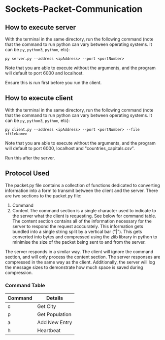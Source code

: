 # Sockets-Packet-Communication

## How to execute server
With the terminal in the same directory, run the following command (note that the command to run python can vary between operating systems. It can be `py`, `python3`, `python`, etc):
```
py server.py --address <ipAddress> --port <portNumber>
```
Note that you are able to execute without the arguments, and the program will default to port 6000 and localhost. 

Ensure this is run first before you run the client.

## How to execute client
With the terminal in the same directory, run the following command (note that the command to run python can vary between operating systems. It can be `py`, `python3`, `python`, etc):
```
py client.py --address <ipAddress> --port <portNumber> --file <fileName>
```
Note that you are able to execute without the arguments, and the program will default to port 6000, localhost and "countries_capitals.csv". 

Run this after the server.

## Protocol Used
The packet.py file contains a collection of functions dedicated to converting information into a form to transmit between the client and the server. There are two sections to the packet.py file: 
1. Command
2. Content
The command section is a single character used to indicate to the server what the client is requesting. See below for command table. The content section contains all of the information necessary for the server to respond the request acccurately. This information gets bundled into a single string split by a vertical bar ("|"). This gets converted into bytes and compressed using the zlib library in python to minimise the size of the packet being sent to and from the server.

The server responds in a similar way. The client will ignore the command section, and will only process the content section. The server responses are compressed in the same way as the client. Additionally, the server will log the message sizes to demonstrate how much space is saved during compression.

### Command Table
| Command | Details        |
|---------|----------------|
| c       | Get City       |
| p       | Get Population |
| a       | Add New Entry  |
| h       | Heartbeat      |
